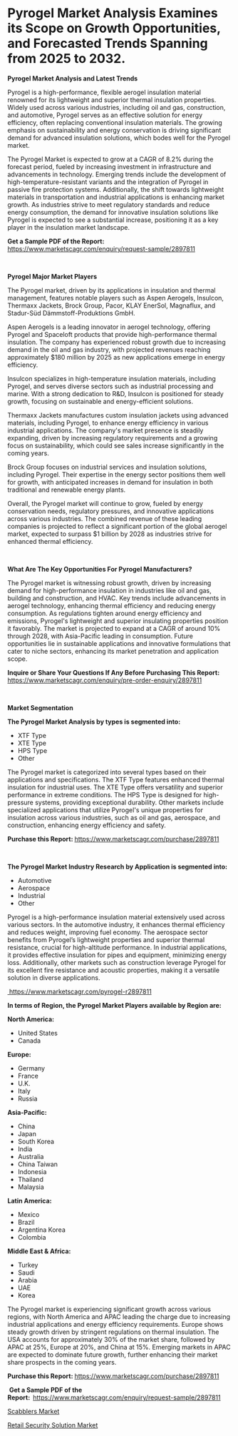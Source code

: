 <p><h1>Pyrogel Market Analysis Examines its Scope on Growth Opportunities, and Forecasted Trends Spanning from 2025 to 2032.</h1></p><p><strong>Pyrogel Market Analysis and Latest Trends</strong></p>
<p><p>Pyrogel is a high-performance, flexible aerogel insulation material renowned for its lightweight and superior thermal insulation properties. Widely used across various industries, including oil and gas, construction, and automotive, Pyrogel serves as an effective solution for energy efficiency, often replacing conventional insulation materials. The growing emphasis on sustainability and energy conservation is driving significant demand for advanced insulation solutions, which bodes well for the Pyrogel market. </p><p>The Pyrogel Market is expected to grow at a CAGR of 8.2% during the forecast period, fueled by increasing investment in infrastructure and advancements in technology. Emerging trends include the development of high-temperature-resistant variants and the integration of Pyrogel in passive fire protection systems. Additionally, the shift towards lightweight materials in transportation and industrial applications is enhancing market growth. As industries strive to meet regulatory standards and reduce energy consumption, the demand for innovative insulation solutions like Pyrogel is expected to see a substantial increase, positioning it as a key player in the insulation market landscape.</p></p>
<p><strong>Get a Sample PDF of the Report:&nbsp;</strong> <a href="https://www.marketscagr.com/enquiry/request-sample/2897811?utm_campaign=1166&utm_medium=2&utm_source=Github&utm_content=ia&utm_term=15032025&utm_id=pyrogel">https://www.marketscagr.com/enquiry/request-sample/2897811</a></p>
<p>&nbsp;</p>
<p><strong>Pyrogel Major Market Players</strong></p>
<p><p>The Pyrogel market, driven by its applications in insulation and thermal management, features notable players such as Aspen Aerogels, Insulcon, Thermaxx Jackets, Brock Group, Pacor, KLAY EnerSol, Magnaflux, and Stadur-Süd Dämmstoff-Produktions GmbH.</p><p>Aspen Aerogels is a leading innovator in aerogel technology, offering Pyrogel and Spaceloft products that provide high-performance thermal insulation. The company has experienced robust growth due to increasing demand in the oil and gas industry, with projected revenues reaching approximately $180 million by 2025 as new applications emerge in energy efficiency.</p><p>Insulcon specializes in high-temperature insulation materials, including Pyrogel, and serves diverse sectors such as industrial processing and marine. With a strong dedication to R&D, Insulcon is positioned for steady growth, focusing on sustainable and energy-efficient solutions.</p><p>Thermaxx Jackets manufactures custom insulation jackets using advanced materials, including Pyrogel, to enhance energy efficiency in various industrial applications. The company's market presence is steadily expanding, driven by increasing regulatory requirements and a growing focus on sustainability, which could see sales increase significantly in the coming years.</p><p>Brock Group focuses on industrial services and insulation solutions, including Pyrogel. Their expertise in the energy sector positions them well for growth, with anticipated increases in demand for insulation in both traditional and renewable energy plants.</p><p>Overall, the Pyrogel market will continue to grow, fueled by energy conservation needs, regulatory pressures, and innovative applications across various industries. The combined revenue of these leading companies is projected to reflect a significant portion of the global aerogel market, expected to surpass $1 billion by 2028 as industries strive for enhanced thermal efficiency.</p></p>
<p>&nbsp;</p>
<p><strong>What Are The Key Opportunities For Pyrogel Manufacturers?</strong></p>
<p><p>The Pyrogel market is witnessing robust growth, driven by increasing demand for high-performance insulation in industries like oil and gas, building and construction, and HVAC. Key trends include advancements in aerogel technology, enhancing thermal efficiency and reducing energy consumption. As regulations tighten around energy efficiency and emissions, Pyrogel's lightweight and superior insulating properties position it favorably. The market is projected to expand at a CAGR of around 10% through 2028, with Asia-Pacific leading in consumption. Future opportunities lie in sustainable applications and innovative formulations that cater to niche sectors, enhancing its market penetration and application scope.</p></p>
<p><strong>Inquire or Share Your Questions If Any Before Purchasing This Report:</strong> <a href="https://www.marketscagr.com/enquiry/pre-order-enquiry/2897811?utm_campaign=1166&utm_medium=2&utm_source=Github&utm_content=ia&utm_term=15032025&utm_id=pyrogel">https://www.marketscagr.com/enquiry/pre-order-enquiry/2897811</a></p>
<p>&nbsp;</p>
<p><strong>Market Segmentation</strong></p>
<p><strong>The Pyrogel Market Analysis by types is segmented into:</strong></p>
<p><ul><li>XTF Type</li><li>XTE Type</li><li>HPS Type</li><li>Other</li></ul></p>
<p><p>The Pyrogel market is categorized into several types based on their applications and specifications. The XTF Type features enhanced thermal insulation for industrial uses. The XTE Type offers versatility and superior performance in extreme conditions. The HPS Type is designed for high-pressure systems, providing exceptional durability. Other markets include specialized applications that utilize Pyrogel's unique properties for insulation across various industries, such as oil and gas, aerospace, and construction, enhancing energy efficiency and safety.</p></p>
<p><strong>Purchase this Report:&nbsp;</strong><a href="https://www.marketscagr.com/purchase/2897811?utm_campaign=1166&utm_medium=2&utm_source=Github&utm_content=ia&utm_term=15032025&utm_id=pyrogel">https://www.marketscagr.com/purchase/2897811</a></p>
<p>&nbsp;</p>
<p><strong>The Pyrogel Market Industry Research by Application is segmented into:</strong></p>
<p><ul><li>Automotive</li><li>Aerospace</li><li>Industrial</li><li>Other</li></ul></p>
<p><p>Pyrogel is a high-performance insulation material extensively used across various sectors. In the automotive industry, it enhances thermal efficiency and reduces weight, improving fuel economy. The aerospace sector benefits from Pyrogel’s lightweight properties and superior thermal resistance, crucial for high-altitude performance. In industrial applications, it provides effective insulation for pipes and equipment, minimizing energy loss. Additionally, other markets such as construction leverage Pyrogel for its excellent fire resistance and acoustic properties, making it a versatile solution in diverse applications.</p></p>
<p><a href="https://www.marketscagr.com/pyrogel-r2897811?utm_campaign=1166&utm_medium=2&utm_source=Github&utm_content=ia&utm_term=15032025&utm_id=pyrogel">&nbsp;https://www.marketscagr.com/pyrogel-r2897811</a></p>
<p><strong>In terms of Region, the Pyrogel Market Players available by Region are:</strong></p>
<p>
    <p> <strong> North America: </strong>
        <ul>
            <li>United States</li>
            <li>Canada</li>
        </ul>
        </p> 
    <p> <strong> Europe: </strong>
        <ul>
            <li>Germany</li>
            <li>France</li>
            <li>U.K.</li>
            <li>Italy</li>
            <li>Russia</li>
        </ul>
        </p> 
    <p> <strong> Asia-Pacific: </strong>
        <ul>
            <li>China</li>
            <li>Japan</li>
            <li>South Korea</li>
            <li>India</li>
            <li>Australia</li>
            <li>China Taiwan</li>
            <li>Indonesia</li>
            <li>Thailand</li>
            <li>Malaysia</li>
        </ul>
        </p> 
    <p> <strong> Latin America: </strong>
        <ul>
            <li>Mexico</li>
            <li>Brazil</li>
            <li>Argentina Korea</li>
            <li>Colombia</li>
        </ul>
        </p> 
    <p> <strong> Middle East & Africa: </strong>
        <ul>
            <li>Turkey</li>
            <li>Saudi</li>
            <li>Arabia</li>
            <li>UAE</li>
            <li>Korea</li>
        </ul>
    </p>
    </p>
<p><p>The Pyrogel market is experiencing significant growth across various regions, with North America and APAC leading the charge due to increasing industrial applications and energy efficiency requirements. Europe shows steady growth driven by stringent regulations on thermal insulation. The USA accounts for approximately 30% of the market share, followed by APAC at 25%, Europe at 20%, and China at 15%. Emerging markets in APAC are expected to dominate future growth, further enhancing their market share prospects in the coming years.</p></p>
<p><strong>Purchase this Report: </strong><a href="https://www.marketscagr.com/purchase/2897811?utm_campaign=1166&utm_medium=2&utm_source=Github&utm_content=ia&utm_term=15032025&utm_id=pyrogel">https://www.marketscagr.com/purchase/2897811</a></p>
<p>&nbsp;<strong>Get a Sample PDF of the Report:&nbsp;&nbsp;</strong><a href="https://www.marketscagr.com/enquiry/request-sample/2897811?utm_campaign=1166&utm_medium=2&utm_source=Github&utm_content=ia&utm_term=15032025&utm_id=pyrogel">https://www.marketscagr.com/enquiry/request-sample/2897811</a></p>
<p><strong></strong></p>
<p><p><a href="https://github.com/ryanbell8967/Market-Research-Report-List-1/blob/main/scabblers-market.md?utm_campaign=1166&utm_medium=2&utm_source=Github&utm_content=ia&utm_term=15032025&utm_id=pyrogel">Scabblers Market</a></p><p><a href="https://github.com/yoshih12/Market-Research-Report-List-4/blob/main/retail-security-solution-market.md?utm_campaign=1166&utm_medium=2&utm_source=Github&utm_content=ia&utm_term=15032025&utm_id=pyrogel">Retail Security Solution Market</a></p></p>